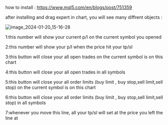 
how to install : https://www.mql5.com/en/blogs/post/751359

after installing and drag expert in chart, you will see many diffrent objects :

![image_2024-01-20_15-16-28](https://github.com/adel2007/trade_manager/assets/75173278/1c67a77f-7a9b-4103-b8e9-e966d7f8cd66)

1:this number will show your current p/l on the current symbol you opened  

2:this number will show your p/l when the price hit your tp/sl

3:this button will close your all open trades on the current symbol is on this chart

4:this button will close your all open trades in all symbols

5:this button will close your all order limits (buy limit , buy stop,sell limit,sell stop) on the current symbol is on this chart

6:this button will close your all  order limits (buy limit , buy stop,sell limit,sell stop) in all symbols

7:whenever you move this line, all your tp/sl will set at the price you left the line at
